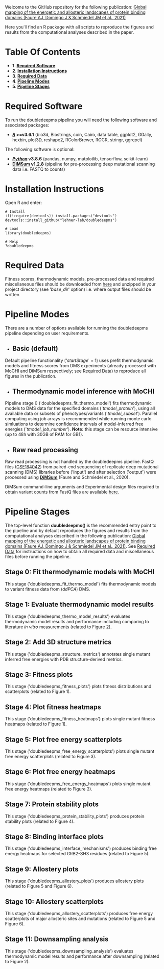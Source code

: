 Welcome to the GitHub repository for the following publication: [Global mapping of the energetic and allosteric landscapes of protein binding domains (Faure AJ, Domingo J & Schmiedel JM et al., 2021)]()

Here you'll find an R package with all scripts to reproduce the figures and results from the computational analyses described in the paper.

# Table Of Contents

* **1. [Required Software](#required-software)**
* **2. [Installation Instructions](#installation-instructions)**
* **3. [Required Data](#required-data)**
* **4. [Pipeline Modes](#pipeline-modes)**
* **5. [Pipeline Stages](#pipeline-stages)**

# Required Software

To run the doubledeepms pipeline you will need the following software and associated packages:

* **[_R_](https://www.r-project.org/) >=v3.6.1** (bio3d, Biostrings, coin, Cairo, data.table, ggplot2, GGally, hexbin, plot3D, reshape2, RColorBrewer, ROCR, stringr, ggrepel)

The following software is optional:

* **[_Python_](https://www.python.org/) v3.8.6** (pandas, numpy, matplotlib, tensorflow, scikit-learn) 
* **[DiMSum](https://github.com/lehner-lab/DiMSum) v1.2.8** (pipeline for pre-processing deep mutational scanning data i.e. FASTQ to counts)

# Installation Instructions

Open R and enter:

```
# Install
if(!require(devtools)) install.packages("devtools")
devtools::install_github("lehner-lab/doubledeepms")

# Load
library(doubledeepms)

# Help
?doubledeepms
```

# Required Data

Fitness scores, thermodynamic models, pre-processed data and required miscellaneous files should be downloaded from [here](https://www.dropbox.com/s/w45fuv36o0uxe7p/Data.zip?dl=0) and unzipped in your project directory (see '_base_dir_' option) i.e. where output files should be written.

# Pipeline Modes

There are a number of options available for running the doubledeepms pipeline depending on user requirements.

* ## Basic (default)

Default pipeline functionality ('_startStage_' = 1) uses prefit thermodynamic models and fitness scores from DMS experiments (already processed with MoCHI and DiMSum respectively; see [Required Data](#required-data)) to reproduce all figures in the publication.

* ## Thermodynamic model inference with MoCHI

Pipeline stage 0 ('doubledeepms_fit_thermo_model') fits thermodynamic models to DMS data for the specified domains ('_tmodel_protein_'), using all available data or subsets of phenotypes/variants ('_tmodel_subset_'). Parallel computing using job arrays is reccommended while running monte carlo simluations to determine confidence intervals of model-inferred free energies ('_tmodel_job_number_'). **Note:** this stage can be resource intensive (up to 48h with 30GB of RAM for GB1). 

* ## Raw read processing

Raw read processing is not handled by the doubledeepms pipeline. FastQ files ([GSE184042](https://www.ncbi.nlm.nih.gov/geo/query/acc.cgi?acc=GSE184042)) from paired-end sequencing of replicate deep mutational scanning (DMS) libraries before ('input') and after selection ('output') were processed using **[DiMSum](https://github.com/lehner-lab/DiMSum)** (Faure and Schmiedel et al., 2020).

DiMSum command-line arguments and Experimental design files required to obtain variant counts from FastQ files are available [here](https://www.dropbox.com/sh/pfn0bbk14k27zvj/AABQnRykP9vtIhQFoXK_cWhJa?dl=0).

# Pipeline Stages

The top-level function **doubledeepms()** is the recommended entry point to the pipeline and by default reproduces the figures and results from the computational analyses described in the following publication: [Global mapping of the energetic and allosteric landscapes of protein binding domains (Faure AJ, Domingo J & Schmiedel JM et al., 2021)](). See [Required Data](#required-data) for instructions on how to obtain all required data and miscellaneous files before running the pipeline.

## Stage 0: Fit thermodynamic models with MoCHI

This stage ('doubledeepms_fit_thermo_model') fits thermodynamic models to variant fitness data from (_ddPCA_) DMS.

## Stage 1: Evaluate thermodynamic model results

This stage ('doubledeepms_thermo_model_results') evaluates thermodynamic model results and performance including comparing to literature _in vitro_ measurements (related to Figure 2).

## Stage 2: Add 3D structure metrics

This stage ('doubledeepms_structure_metrics') annotates single mutant inferred free energies with PDB structure-derived metrics.

## Stage 3: Fitness plots

This stage ('doubledeepms_fitness_plots') plots fitness distributions and scatterplots (related to Figure 1).

## Stage 4: Plot fitness heatmaps

This stage ('doubledeepms_fitness_heatmaps') plots single mutant fitness heatmaps (related to Figure 1).

## Stage 5: Plot free energy scatterplots

This stage ('doubledeepms_free_energy_scatterplots') plots single mutant free energy scatterplots (related to Figure 3).

## Stage 6: Plot free energy heatmaps

This stage ('doubledeepms_free_energy_heatmaps') plots single mutant free energy heatmaps (related to Figure 3).

## Stage 7: Protein stability plots

This stage ('doubledeepms_protein_stability_plots') produces protein stability plots (related to Figure 4).

## Stage 8: Binding interface plots

This stage ('doubledeepms_interface_mechanisms') produces binding free energy heatmaps for selected GRB2-SH3 residues (related to Figure 5).

## Stage 9: Allostery plots

This stage ('doubledeepms_allostery_plots') produces allostery plots (related to Figure 5 and Figure 6).

## Stage 10: Allostery scatterplots

This stage ('doubledeepms_allostery_scatterplots') produces free energy scatterplots of major allosteric sites and mutations (related to Figure 5 and Figure 6).

## Stage 11: Downsampling analysis

This stage ('doubledeepms_downsampling_analysis') evaluates thermodynamic model results and performance after downsampling (related to Figure 2).


